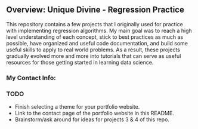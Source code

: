 ## Overview: Unique Divine - Regression Practice ##

This repository contains a few projects that I originally used for practice with implementing regression algorithms. My main goal was to reach a high level understanding of each concept, stick to best practices as much as possible, have organized and useful code documentation, and build some useful skills to apply to real world problems.  As a result, these projects gradually evolved more and more into tutorials that can serve as useful resources for those getting started in learning data science.

### My Contact Info:

### TODO
- Finish selecting a theme for your portfolio website.
- Link to the contact page of the portfolio website in this README. 
- Brainstorm/ask around for ideas for projects 3 & 4 of this repo.

